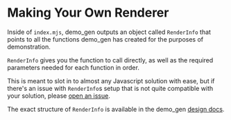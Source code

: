 # Making Your Own Renderer

Inside of `index.mjs`, demo_gen outputs an object called `RenderInfo` that points to all the functions demo_gen has created for the purposes of demonstration.

`RenderInfo` gives you the function to call directly, as well as the required parameters needed for each function in order.

This is meant to slot in to almost any Javascript solution with ease, but if there's an issue with `RenderInfo`s setup that is not quite compatible with your solution, please [open an issue](https://github.com/rust-diplomat/diplomat/issues/new?labels=B-demo_gen).

The exact structure of `RenderInfo` is available in the demo_gen [design docs](https://github.com/rust-diplomat/diplomat/blob/main/docs/design_doc.md#step-two-constructing-renderinfo).